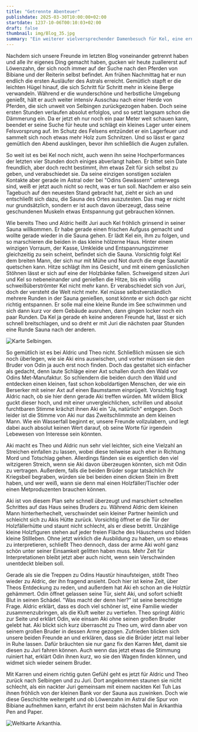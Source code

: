 ```yaml
---
title: "Getrennte Abenteuer"
publishdate: 2025-03-30T10:00:00+02:00
startdate: 1237-10-06T00:10:03+02:00
draft: false
thumbnail: img/Blog_35.jpg
summary: "Ein weiterer vielversprechender Damenbesuch für Kel, eine ernüchternde Entdeckung für Löwenzahn in den Stallungen von Bibiane und ein absoluter Top-Deal bei Odins Met-Manufaktur – so unterschiedlich verlief das letzte Abenteuer unserer vier Helden. Ob sie sich allerdings heute auch wiedertreffen und sich von ihren Abenteuern erzählen können, oder weitere erleben, erfahrt ihr hier:"
---
```


Nachdem sich unsere Freunde im letzten Blog voneinander getrennt haben und alle ihr eigenes Ding gemacht haben, gucken wir heute zuallererst auf Löwenzahn, der sich noch immer auf der Suche nach den Pferden von Bibiane und der Reiterin selbst befindet. Am frühen Nachmittag hat er nun endlich die ersten Ausläufer des Astrals erreicht. Gemütlich stapft er die leichten Hügel hinauf, die sich Schritt für Schritt mehr in kleine Berge verwandeln. Während er die wunderschöne und herbstliche Umgebung genießt, hält er auch weiter intensiv Ausschau nach einer Herde von Pferden, die sich unweit von Selbingen zurückgezogen haben. Doch seine ersten Stunden verlaufen absolut erfolglos, und so setzt langsam schon die Dämmerung ein. Da er jetzt eh nur noch ein paar Meter weit schauen kann, beendet er seine Suche für heute und schlägt ein kleines Lager unter einem Felsvorsprung auf. Im Schutz des Felsens entzündet er ein Lagerfeuer und sammelt sich noch etwas mehr Holz zum Schnitzen. Und so lässt er ganz gemütlich den Abend ausklingen, bevor ihm schließlich die Augen zufallen.

So weit ist es bei Kel noch nicht, auch wenn ihn seine Hochperformances der letzten vier Stunden doch einiges abverlangt haben. Er bittet sein Date freundlich, aber doch recht bestimmt, ihm etwas Zeit für sich selbst zu geben, und verabschiedet sie. Da seine einzigen sonstigen sozialen Kontakte aber gerade im Astral oder bei "Odins Gewässern" unterwegs sind, weiß er jetzt auch nicht so recht, was er tun soll. Nachdem er also sein Tagebuch auf den neuesten Stand gebracht hat, zieht er sich an und entschließt sich dazu, die Sauna des Ortes auszutesten. Das mag er nicht nur grundsätzlich, sondern er ist auch davon überzeugt, dass seine geschundenen Muskeln etwas Entspannung gut gebrauchen können.

Wie bereits Theo und Aldric heißt Juri auch Kel fröhlich grinsend in seiner Sauna willkommen. Er habe gerade einen frischen Aufguss gemacht und wollte gerade wieder in die Sauna gehen. Er lädt Kel ein, ihm zu folgen, und so marschieren die beiden in das kleine hölzerne Haus. Hinter einem winzigen Vorraum, der Kasse, Umkleide und Entspannungszimmer gleichzeitig zu sein scheint, befindet sich die Sauna. Vorsichtig folgt Kel dem breiten Mann, der sich nur mit Mühe und Not durch die enge Saunatür quetschen kann. Hitze schlägt ihm ins Gesicht, und mit einem genüsslichen Stöhnen lässt er sich auf eine der Holzbänke fallen. Schweigend sitzen Juri und Kel so nebeneinander und genießen die Hitze, bis ein völlig schweißüberströmter Kel nicht mehr kann. Er verabschiedet sich von Juri, doch der versteht die Welt nicht mehr. Kel müsse selbstverständlich mehrere Runden in der Sauna genießen, sonst könnte er sich doch gar nicht richtig entspannen. Er solle mal eine kleine Runde im See schwimmen und sich dann kurz vor dem Gebäude ausruhen, dann gingen locker noch ein paar Runden. Da Kel ja gerade eh keine anderen Freunde hat, lässt er sich schnell breitschlagen, und so dreht er mit Juri die nächsten paar Stunden eine Runde Sauna nach der anderen.
<div class="img-max center">
  <img class="img-fluid" title="Karte Selbingen" alt="Karte Selbingen." src="/img/selbingen.jpg" />
</div>

So gemütlich ist es bei Aldric und Theo nicht. Schließlich müssen sie sich noch überlegen, wie sie Aki eins auswischen, und vorher müssen sie den Bruder von Odin ja auch erst noch finden. Doch das gestaltet sich einfacher als gedacht, denn laute Schläge einer Axt schallen durch den Wald vor Odins Met-Manufaktur. So schlendern die beiden durch den Wald und entdecken einen kleinen, fast schon koboldartigen Menschen, der wie ein Berserker mit seiner Axt auf einen Baumstamm einprügelt. Vorsichtig fragt Aldric nach, ob sie hier denn gerade Aki treffen würden. Mit wildem Blick guckt dieser hoch, und mit einer unvergleichlichen, schrillen und absolut furchtbaren Stimme krächzt ihnen Aki ein "Ja, natürlich" entgegen. Doch leider ist die Stimme von Aki nur das Zweitschlimmste an dem kleinen Mann. Wie ein Wasserfall beginnt er, unsere Freunde vollzulabern, und legt dabei auch absolut keinen Wert darauf, ob seine Worte für irgendein Lebewesen von Interesse sein könnten.

Aki macht es Theo und Aldric nun sehr viel leichter, sich eine Vielzahl an Streichen einfallen zu lassen, wobei diese teilweise auch eher in Richtung Mord und Totschlag gehen. Allerdings fänden sie es eigentlich den viel witzigeren Streich, wenn sie Aki davon überzeugen könnten, sich mit Odin zu vertragen. Außerdem, falls die beiden Brüder sogar tatsächlich ihr Kriegsbeil begraben, würden sie bei beiden einen dicken Stein im Brett haben, und wer weiß, wann sie denn mal einen Holzfäller/Tischler oder einen Metproduzenten brauchen können.

Aki ist von diesem Plan sehr schnell überzeugt und marschiert schnellen Schrittes auf das Haus seines Bruders zu. Während Aldric dem kleinen Mann hinterherhechelt, verschwindet sein kleiner Partner heimlich und schleicht sich zu Akis Hütte zurück. Vorsichtig öffnet er die Tür der Holzfällerhütte und staunt nicht schlecht, als er diese betritt. Unzählige kleine Holzfiguren stehen auf jeder freien Fläche des Häuschens und bilden kleine Stillleben. Ohne jetzt wirklich die Ausbildung zu haben, um so etwas zu interpretieren, schließt Theo dennoch, dass der arme Aki wohl ganz schön unter seiner Einsamkeit gelitten haben muss. Mehr Zeit für Interpretationen bleibt jetzt aber auch nicht, wenn sein Verschwinden unentdeckt bleiben soll.

Gerade als sie die Treppen zu Odins Haustür hinaufsteigen, stößt Theo wieder zu Aldric, der ihn fragend ansieht. Doch hier ist keine Zeit, über Theos Entdeckung zu reden, und außerdem hat Aki eh schon an die Holztür gehämmert. Odin öffnet gelassen seine Tür, sieht Aki, und sofort schießt Blut in seinen Schädel. "Was macht der denn hier?" ist seine berechtigte Frage. Aldric erklärt, dass es doch viel schöner ist, eine Familie wieder zusammenzubringen, als die Kluft weiter zu vertiefen. Theo springt Aldric zur Seite und erklärt Odin, wie einsam Aki ohne seinen großen Bruder gelebt hat. Aki blickt sich kurz überrascht zu Theo um, wird dann aber von seinem großen Bruder in dessen Arme gezogen. Zufrieden blicken sich unsere beiden Freunde an und erklären, dass sie die Brüder jetzt mal lieber in Ruhe lassen. Dafür bräuchten sie nur ganz fix den Karren Met, damit sie diesen zu Juri fahren können. Auch wenn das jetzt etwas die Stimmung ruiniert hat, erklärt Odin ihnen kurz, wo sie den Wagen finden können, und widmet sich wieder seinem Bruder.

Mit Karren und einem richtig guten Gefühl geht es jetzt für Aldric und Theo zurück nach Selbingen und zu Juri. Dort angekommen staunen sie nicht schlecht, als ein nackter Juri gemeinsam mit einem nackten Kel Tuh Las ihnen fröhlich von der kleinen Bank vor der Sauna aus zuwinken. Doch wie diese Geschichte weitergeht und ob Löwenzahn im Astral die Spur von Bibiane aufnehmen kann, erfahrt ihr erst beim nächsten Mal in Arkanthia Pen and Paper.

<div class="img-max center">
  <img class="img-fluid" title="Weltkarte Arkanthia" alt="Weltkarte Arkanthia." src="/img/Arkanthia_Full_Map_Selbingen_Astral_und_Aki.jpg" />
</div>
